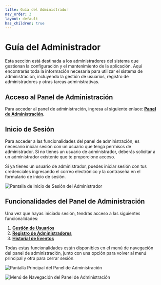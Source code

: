 ```yaml
---
title: Guía del Administrador
nav_order: 3
layout: default
has_children: true
---
```


# Guía del Administrador

Esta sección está destinada a los administradores del sistema que gestionan la configuración y el mantenimiento de la aplicación. Aquí encontrarás toda la información necesaria para utilizar el sistema de administración, incluyendo la gestión de usuarios, registro de administradores y otras tareas administrativas.

## Acceso al Panel de Administración

Para acceder al panel de administración, ingresa al siguiente enlace: [**Panel de Administración**](https://cc-webadmin.vercel.app/).

## Inicio de Sesión

Para acceder a las funcionalidades del panel de administración, es necesario iniciar sesión con un usuario que tenga permisos de administrador. Si no tienes un usuario de administrador, deberás solicitar a un administrador existente que te proporcione acceso.

Si ya tienes un usuario de administrador, puedes iniciar sesión con tus credenciales ingresando el correo electrónico y la contraseña en el formulario de inicio de sesión.

![Pantalla de Inicio de Sesión del Administrador]({{site.baseurl}}/assets/admin/login.jpeg)

## Funcionalidades del Panel de Administración

Una vez que hayas iniciado sesión, tendrás acceso a las siguientes funcionalidades:

1. [**Gestión de Usuarios**](users)
2. [**Registro de Administradores**](register_admins)
3. [**Historial de Eventos**](events)

Todas estas funcionalidades están disponibles en el menú de navegación del panel de administración, junto con una opción para volver al menú principal y otra para cerrar sesión.

![Pantalla Principal del Panel de Administración]({{site.baseurl}}/assets/admin/home.jpeg)

![Menú de Navegación del Panel de Administración]({{site.baseurl}}/assets/admin/menu.jpeg)
